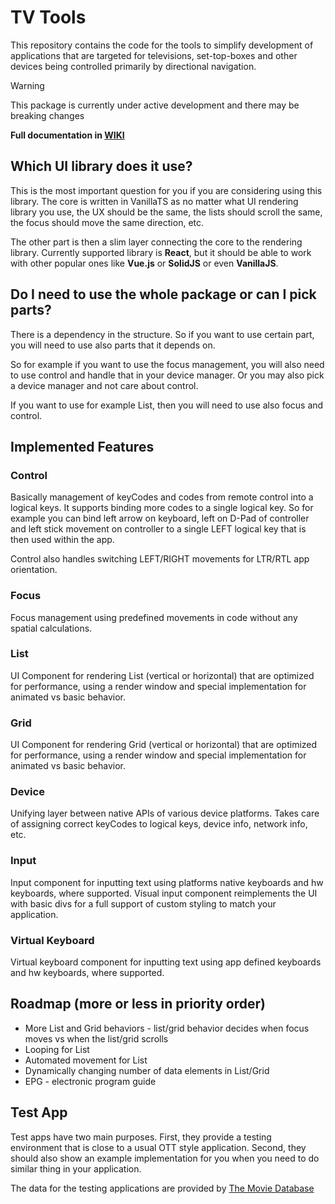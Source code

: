 # TV Tools
This repository contains the code for the tools to simplify development of applications
that are targeted for televisions, set-top-boxes and other devices being controlled
primarily by directional navigation.

> [!WARNING]
> This package is currently under active development and there may be breaking changes

**Full documentation in [WIKI](https://github.com/salik1992/tv-tools/wiki)**

## Which UI library does it use?
This is the most important question for you if you are considering using this library.
The core is written in VanillaTS as no matter what UI rendering library you use,
the UX should be the same, the lists should scroll the same, the focus should move
the same direction, etc.

The other part is then a slim layer connecting the core to the rendering library.
Currently supported library is **React**, but it should be able to work with
other popular ones like **Vue.js** or **SolidJS** or even **VanillaJS**.

## Do I need to use the whole package or can I pick parts?
There is a dependency in the structure. So if you want to use certain part, you
will need to use also parts that it depends on.

So for example if you want to use the focus management, you will also need
to use control and handle that in your device manager. Or you may also pick
a device manager and not care about control.

If you want to use for example List, then you will need to use also focus and control.

## Implemented Features

### Control
Basically management of keyCodes and codes from remote control into a logical keys.
It supports binding more codes to a single logical key. So for example you can bind
left arrow on keyboard, left on D-Pad of controller and left stick movement on controller
to a single LEFT logical key that is then used within the app.

Control also handles switching LEFT/RIGHT movements for LTR/RTL app orientation.

### Focus
Focus management using predefined movements in code without any spatial calculations.

### List
UI Component for rendering List (vertical or horizontal) that are optimized for
performance, using a render window and special implementation for animated vs basic
behavior.

### Grid
UI Component for rendering Grid (vertical or horizontal) that are optimized for
performance, using a render window and special implementation for animated vs basic
behavior.

### Device
Unifying layer between native APIs of various device platforms. Takes care of assigning
correct keyCodes to logical keys, device info, network info, etc.

### Input
Input component for inputting text using platforms native keyboards and hw keyboards,
where supported. Visual input component reimplements the UI with basic divs for a full
support of custom styling to match your application.

### Virtual Keyboard
Virtual keyboard component for inputting text using app defined keyboards and hw keyboards,
where supported.

## Roadmap (more or less in priority order)
- More List and Grid behaviors - list/grid behavior decides when focus moves vs
  when the list/grid scrolls
- Looping for List
- Automated movement for List
- Dynamically changing number of data elements in List/Grid
- EPG - electronic program guide

## Test App
Test apps have two main purposes. First, they provide a testing environment that
is close to a usual OTT style application. Second, they should also show an example
implementation for you when you need to do similar thing in your application.

The data for the testing applications are provided by
[The Movie Database](https://www.themoviedb.org/)
